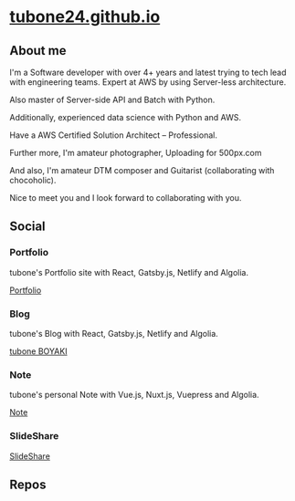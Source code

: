 # [tubone24.github.io](https://tubone24.github.io)

## About me

I'm a Software developer with over 4+ years and latest trying to tech lead with engineering teams. Expert at AWS by using Server-less architecture.

Also master of Server-side API and Batch with Python.

Additionally, experienced data science with Python and AWS.

Have a AWS Certified Solution Architect – Professional.

Further more, I'm amateur photographer, Uploading for 500px.com

And also, I'm amateur DTM composer and Guitarist (collaborating with chocoholic).

Nice to meet you and I look forward to collaborating with you.

## Social

### Portfolio

tubone's Portfolio site with React, Gatsby.js, Netlify and Algolia.

[Portfolio](https://portfolio.tubone-project24.xyz/)

### Blog

tubone's Blog with React, Gatsby.js, Netlify and Algolia.

[tubone BOYAKI](https://blog.tubone-project24.xyz/)

### Note

tubone's personal Note with Vue.js, Nuxt.js, Vuepress and Algolia.

[Note](https://note.tubone-project24.xyz/)

### SlideShare

[SlideShare](https://www.slideshare.net/tubone24/)

## Repos
